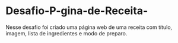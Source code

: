 # Desafio-P-gina-de-Receita-
Nesse desafio foi criado uma página web de uma receita com título, imagem, lista de ingredientes e modo de preparo.
